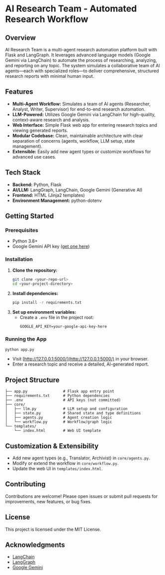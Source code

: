 # AI Research Team - Automated Research Workflow

## Overview

AI Research Team is a multi-agent research automation platform built with Flask and LangGraph. It leverages advanced language models (Google Gemini via LangChain) to automate the process of researching, analyzing, and reporting on any topic. The system simulates a collaborative team of AI agents—each with specialized roles—to deliver comprehensive, structured research reports with minimal human input.

## Features
- **Multi-Agent Workflow:** Simulates a team of AI agents (Researcher, Analyst, Writer, Supervisor) for end-to-end research automation.
- **LLM-Powered:** Utilizes Google Gemini via LangChain for high-quality, context-aware research and analysis.
- **Web Interface:** Simple Flask web app for entering research topics and viewing generated reports.
- **Modular Codebase:** Clean, maintainable architecture with clear separation of concerns (agents, workflow, LLM setup, state management).
- **Extensible:** Easily add new agent types or customize workflows for advanced use cases.

## Tech Stack
- **Backend:** Python, Flask
- **AI/LLM:** LangGraph, LangChain, Google Gemini (Generative AI)
- **Frontend:** HTML (Jinja2 templates)
- **Environment Management:** python-dotenv

## Getting Started

### Prerequisites
- Python 3.8+
- Google Gemini API key ([get one here](https://ai.google.dev/))

### Installation
1. **Clone the repository:**
   ```bash
   git clone <your-repo-url>
   cd <your-project-directory>
   ```
2. **Install dependencies:**
   ```bash
   pip install -r requirements.txt
   ```
3. **Set up environment variables:**
   - Create a `.env` file in the project root:
     ```
     GOOGLE_API_KEY=your-google-api-key-here
     ```

### Running the App
```bash
python app.py
```
- Visit [http://127.0.0.1:5000/](http://127.0.0.1:5000/) in your browser.
- Enter a research topic and receive a detailed, AI-generated report.

## Project Structure
```
├── app.py                # Flask app entry point
├── requirements.txt      # Python dependencies
├── .env                  # API keys (not committed)
├── core/
│   ├── llm.py            # LLM setup and configuration
│   ├── state.py          # Shared state and type definitions
│   ├── agents.py         # Agent creation logic
│   └── workflow.py       # Workflow/graph logic
└── templates/
    └── index.html        # Web UI template
```

## Customization & Extensibility
- Add new agent types (e.g., Translator, Archivist) in `core/agents.py`.
- Modify or extend the workflow in `core/workflow.py`.
- Update the web UI in `templates/index.html`.

## Contributing
Contributions are welcome! Please open issues or submit pull requests for improvements, new features, or bug fixes.

## License
This project is licensed under the MIT License.

## Acknowledgments
- [LangChain](https://github.com/langchain-ai/langchain)
- [LangGraph](https://github.com/langchain-ai/langgraph)
- [Google Gemini](https://ai.google.dev/) 
